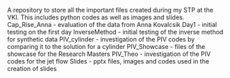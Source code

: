 A repository to store all the important files created during my STP at the VKI.
This includes python codes as well as images and slides.
Cap_Rise_Anna	-	evaluation of the data from Anna Kovalcsik
Day1			-	initial testing on the first day
InverseMethod	-	initial testing of the inverse method for synthetic data
PIV_cylinder	-	investigation of the PIV codes by comparing it to the solution for a cylinder
PIV_Showcase	-	files of the showcase for the Research Masters
PIV_Theo		-	investigation of the PIV codes for the jet flow
Slides			-	pptx files, images and codes used in the creation of slides
